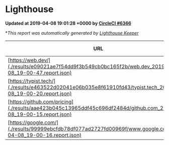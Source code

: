
# Lighthouse

**Updated at 2019-04-08 19:01:28 +0000 by [CircleCI #6366](https://circleci.com/gh/ItinerisLtd/lighthouse-keeper-example/6366)**

**This report was automatically generated by [Lighthouse Keeper](https://github.com/itinerisltd/lighthouse-keeper)*

| URL | Performance | Accessibility | Best Practices | SEO | PWA | Updated At |
| --- | --- | --- | --- | --- | --- | --- |
| [https://web.dev/](./results/e09021ae7f54dd9f3b549cb0bc165f2b/web.dev_2019-04-08_19-00-47.report.json) | 0.95 | 0.93 | 1 | 0.96 | 1 | 2019-04-08T19:00:47.372Z |
| [https://typist.tech/](./results/e463522d02041e06b035e8f61910fd43/typist.tech_2019-04-08_19-00-20.report.json) | 1 |  |  |  |  | 2019-04-08T19:00:20.142Z |
| [https://github.com/pricing](./results/aae423b045c13965ddf45c696df2484d/github.com_2019-04-08_19-00-15.report.json) | 0.87 | 0.89 | 0.93 | 0.9 | 0.58 | 2019-04-08T19:00:15.307Z |
| [https://google.com/](./results/99999ebcfdb78df077ad2727fd00969f/www.google.com_2019-04-08_19-00-16.report.json) | 0.95 | 0.71 | 0.93 | 0.82 | 0.58 | 2019-04-08T19:00:16.838Z |
